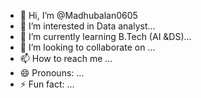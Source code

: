 - 👋 Hi, I’m @Madhubalan0605
- 👀 I’m interested in Data analyst...
- 🌱 I’m currently learning B.Tech (AI &DS)...
- 💞️ I’m looking to collaborate on ...
- 📫 How to reach me ...
- 😄 Pronouns: ...
- ⚡ Fun fact: ...

<!---
Madhubalan0605/Madhubalan0605 is a ✨ special ✨ repository because its `README.md` (this file) appears on your GitHub profile.
You can click the Preview link to take a look at your changes.
--->
